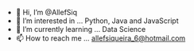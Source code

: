 - 👋 Hi, I’m @AllefSiq
- 👀 I’m interested in ... Python, Java and JavaScript
- 🌱 I’m currently learning ... Data Science
- 📫 How to reach me ... allefsiqueira_6@hotmail.com

<!---
AllefSiq/AllefSiq is a ✨ special ✨ repository because its `README.md` (this file) appears on your GitHub profile.
You can click the Preview link to take a look at your changes.
--->
